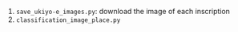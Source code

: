 1) `save_ukiyo-e_images.py`: download the image of each inscription
2) `classification_image_place.py`